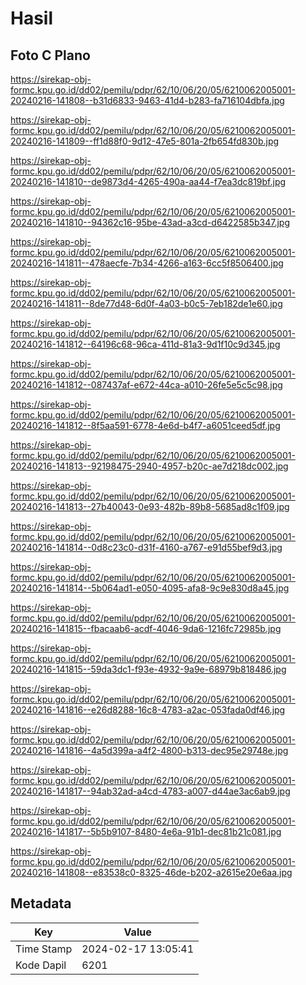 # Hasil

## Foto C Plano

https://sirekap-obj-formc.kpu.go.id/dd02/pemilu/pdpr/62/10/06/20/05/6210062005001-20240216-141808--b31d6833-9463-41d4-b283-fa716104dbfa.jpg

https://sirekap-obj-formc.kpu.go.id/dd02/pemilu/pdpr/62/10/06/20/05/6210062005001-20240216-141809--ff1d88f0-9d12-47e5-801a-2fb654fd830b.jpg

https://sirekap-obj-formc.kpu.go.id/dd02/pemilu/pdpr/62/10/06/20/05/6210062005001-20240216-141810--de9873d4-4265-490a-aa44-f7ea3dc819bf.jpg

https://sirekap-obj-formc.kpu.go.id/dd02/pemilu/pdpr/62/10/06/20/05/6210062005001-20240216-141810--94362c16-95be-43ad-a3cd-d6422585b347.jpg

https://sirekap-obj-formc.kpu.go.id/dd02/pemilu/pdpr/62/10/06/20/05/6210062005001-20240216-141811--478aecfe-7b34-4266-a163-6cc5f8506400.jpg

https://sirekap-obj-formc.kpu.go.id/dd02/pemilu/pdpr/62/10/06/20/05/6210062005001-20240216-141811--8de77d48-6d0f-4a03-b0c5-7eb182de1e60.jpg

https://sirekap-obj-formc.kpu.go.id/dd02/pemilu/pdpr/62/10/06/20/05/6210062005001-20240216-141812--64196c68-96ca-411d-81a3-9d1f10c9d345.jpg

https://sirekap-obj-formc.kpu.go.id/dd02/pemilu/pdpr/62/10/06/20/05/6210062005001-20240216-141812--087437af-e672-44ca-a010-26fe5e5c5c98.jpg

https://sirekap-obj-formc.kpu.go.id/dd02/pemilu/pdpr/62/10/06/20/05/6210062005001-20240216-141812--8f5aa591-6778-4e6d-b4f7-a6051ceed5df.jpg

https://sirekap-obj-formc.kpu.go.id/dd02/pemilu/pdpr/62/10/06/20/05/6210062005001-20240216-141813--92198475-2940-4957-b20c-ae7d218dc002.jpg

https://sirekap-obj-formc.kpu.go.id/dd02/pemilu/pdpr/62/10/06/20/05/6210062005001-20240216-141813--27b40043-0e93-482b-89b8-5685ad8c1f09.jpg

https://sirekap-obj-formc.kpu.go.id/dd02/pemilu/pdpr/62/10/06/20/05/6210062005001-20240216-141814--0d8c23c0-d31f-4160-a767-e91d55bef9d3.jpg

https://sirekap-obj-formc.kpu.go.id/dd02/pemilu/pdpr/62/10/06/20/05/6210062005001-20240216-141814--5b064ad1-e050-4095-afa8-9c9e830d8a45.jpg

https://sirekap-obj-formc.kpu.go.id/dd02/pemilu/pdpr/62/10/06/20/05/6210062005001-20240216-141815--fbacaab6-acdf-4046-9da6-1216fc72985b.jpg

https://sirekap-obj-formc.kpu.go.id/dd02/pemilu/pdpr/62/10/06/20/05/6210062005001-20240216-141815--59da3dc1-f93e-4932-9a9e-68979b818486.jpg

https://sirekap-obj-formc.kpu.go.id/dd02/pemilu/pdpr/62/10/06/20/05/6210062005001-20240216-141816--e26d8288-16c8-4783-a2ac-053fada0df46.jpg

https://sirekap-obj-formc.kpu.go.id/dd02/pemilu/pdpr/62/10/06/20/05/6210062005001-20240216-141816--4a5d399a-a4f2-4800-b313-dec95e29748e.jpg

https://sirekap-obj-formc.kpu.go.id/dd02/pemilu/pdpr/62/10/06/20/05/6210062005001-20240216-141817--94ab32ad-a4cd-4783-a007-d44ae3ac6ab9.jpg

https://sirekap-obj-formc.kpu.go.id/dd02/pemilu/pdpr/62/10/06/20/05/6210062005001-20240216-141817--5b5b9107-8480-4e6a-91b1-dec81b21c081.jpg

https://sirekap-obj-formc.kpu.go.id/dd02/pemilu/pdpr/62/10/06/20/05/6210062005001-20240216-141808--e83538c0-8325-46de-b202-a2615e20e6aa.jpg


## Metadata

| Key        | Value               |
| ---------- | ------------------- |
| Time Stamp | 2024-02-17 13:05:41 |
| Kode Dapil | 6201                |



